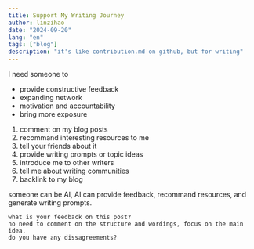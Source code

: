 ```yaml
---
title: Support My Writing Journey
author: linzihao
date: "2024-09-20"
lang: "en"
tags: ["blog"]
description: "it's like contribution.md on github, but for writing"
---
```


I need someone to 
- provide constructive feedback
- expanding network
- motivation and accountability
- bring more exposure

1. comment on my blog posts
2. recommand interesting resources to me
3. tell your friends about it
4. provide writing prompts or topic ideas
5. introduce me to other writers
6. tell me about writing communities
7. backlink to my blog

someone can be AI, AI can provide feedback, recommand resources, and generate writing prompts.
```text
what is your feedback on this post?
no need to comment on the structure and wordings, focus on the main idea.
do you have any dissagreements?
```

